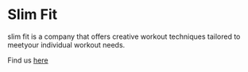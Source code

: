 # Slim Fit
slim fit is a company that offers creative workout techniques tailored to meetyour individual workout needs.

Find us [here](slim-fit.bitballoon.com)
